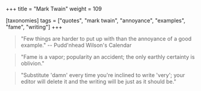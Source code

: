 +++
title = "Mark Twain"
weight = 109

[taxonomies]
tags = ["quotes", "mark twain", "annoyance", "examples", "fame", "writing"]
+++

> "Few things are harder to put up with than the annoyance of a good example."
-- Pudd'nhead Wilson's Calendar

> "Fame is a vapor; popularity an accident; the only earthly certainty is
> oblivion."

> "Substitute 'damn' every time you're inclined to write 'very'; your
> editor will delete it and the writing will be just as it should be."


